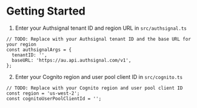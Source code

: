 # Getting Started

1. Enter your Authsignal tenant ID and region URL in `src/authsignal.ts`

```
// TODO: Replace with your Authsignal tenant ID and the base URL for your region
const authsignalArgs = {
  tenantID: '',
  baseURL: 'https://au.api.authsignal.com/v1',
};
```

2. Enter your Cognito region and user pool client ID in `src/cognito.ts`

```
// TODO: Replace with your Cognito region and user pool client ID
const region = 'us-west-2';
const cognitoUserPoolClientId = '';
```
